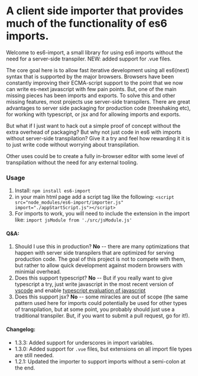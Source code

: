 # A client side importer that provides much of the functionality of es6 imports.

Welcome to es6-import, a small library for using es6 imports without the need for a server-side transpiler. NEW: added support for .vue files.

The core goal here is to allow fast iterative development using all es6(next) syntax that is supported by the major browsers.  Browsers have been constantly improving their ECMA-script support to the point that we now can write es-next javascript with few pain points. But, one of the main missing pieces has been imports and exports.  To solve this and other missing features, most projects use server-side transpilers.  There are great advantages to server side packaging for production code (treeshaking etc), for working with typescript, or jsx and for allowing imports and exports. 

But what if I just want to hack out a simple proof of concept without the extra overhead of packaging? But why not just code in es6 with imports without server-side transpilation?  Give it a try and feel how rewarding it it is to just write code without worrying about transpilation.

Other uses could be to create a fully in-browser editor with some level of transpilation without the need for any external tooling.

### Usage

1. Install:
`npm install es6-import`
2. in your main html page add a script tag like the following: 
`<script src="node_modules/es6-import/importer.js" import="./appStartScript.js"></script>`
3. For imports to work, you will need to include the extension in the import like: `import jsModule from './src/jsModule.js'`

#### Q&A:
1. Should I use this in production? **No** -- there are many optimizations that happen with server side transpilers that are optimized for serving production code. The goal of this project is not to compete with them, but rather to allow quick development against modern browsers with minimial overhead.
2. Does this support typescript?  **No** -- But if you really want to give typescript a try, just write javascript in the most recent version of [vscode](https://code.visualstudio.com/) and enable [typescript evaluation of javascript](https://code.visualstudio.com/updates/v1_12#_typescript-23)
3. Does this support jsx? **No** -- some miracles are out of scope (the same pattern used here for imports could potentially be used for other types of transpilation, but at some point, you probably should just use a traditional transpiler.  But, if you want to submit a pull request, go for it!).

#### Changelog:

* 1.3.3: Added support for underscores in import variables.
* 1.3.0: Added support for `.vue` files, but extensions on all import file types are still needed.
* 1.2.1: Updated the importer to support imports without a semi-colon at the end.
